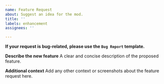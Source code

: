 ```yaml
---
name: Feature Request
about: Suggest an idea for the mod.
title: ''
labels: enhancement
assignees: ''

---
```


**If your request is bug-related, please use the `Bug Report` template.**

**Describe the new feature**
A clear and concise description of the proposed feature.

**Additional context**
Add any other context or screenshots about the feature request here.
